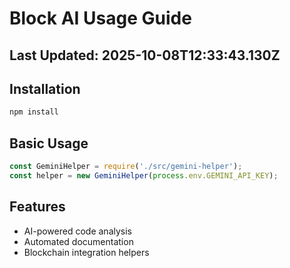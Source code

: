 # Block AI Usage Guide
## Last Updated: 2025-10-08T12:33:43.130Z

## Installation
```bash
npm install
```

## Basic Usage
```javascript
const GeminiHelper = require('./src/gemini-helper');
const helper = new GeminiHelper(process.env.GEMINI_API_KEY);
```

## Features
- AI-powered code analysis
- Automated documentation
- Blockchain integration helpers
